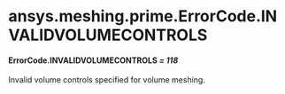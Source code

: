 <a id="ansys-meshing-prime-errorcode-invalidvolumecontrols"></a>

# ansys.meshing.prime.ErrorCode.INVALIDVOLUMECONTROLS

<a id="ansys.meshing.prime.ErrorCode.INVALIDVOLUMECONTROLS"></a>

#### ErrorCode.INVALIDVOLUMECONTROLS *= 118*

Invalid volume controls specified for volume meshing.

<!-- !! processed by numpydoc !! -->
